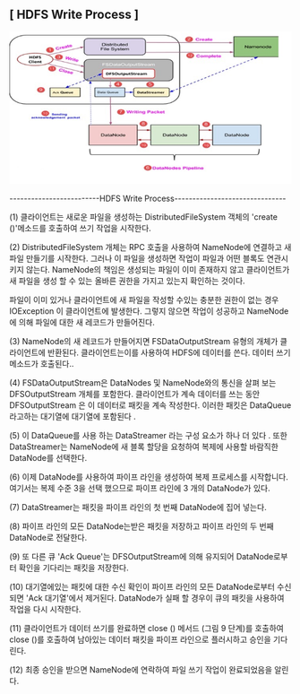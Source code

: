 ## [ HDFS Write Process ]



![HDFS_WriteProcess](./assets/HDFS_WriteProcess.jpg)

-------------------------HDFS Write Process-------------------------------

(1) 클라이언트는 새로운 파일을 생성하는 DistributedFileSystem 객체의 'create ()'메소드를 호출하여 쓰기 작업을 시작한다. 

(2) DistributedFileSystem 개체는 RPC 호출을 사용하여 NameNode에 연결하고 새 파일 만들기를 시작한다. 그러나 이 파일을 생성하면 작업이 파일과 어떤 블록도 연관시키지 않는다. NameNode의 책임은 생성되는 파일이 이미 존재하지 않고 클라이언트가 새 파일을 생성 할 수 있는 올바른 권한을 가지고 있는지 확인하는 것이다. 

파일이 이미 있거나 클라이언트에 새 파일을 작성할 수있는 충분한 권한이 없는  경우 IOException  이 클라이언트에 발생한다. 그렇지 않으면 작업이 성공하고 NameNode에 의해 파일에 대한 새 레코드가 만들어진다.

(3) NameNode의 새 레코드가 만들어지면 FSDataOutputStream 유형의 개체가 클라이언트에 반환된다. 클라이언트는이를 사용하여 HDFS에 데이터를 쓴다. 데이터 쓰기 메소드가 호출된다..

(4) FSDataOutputStream은 DataNodes 및 NameNode와의 통신을 살펴 보는 DFSOutputStream 개체를 포함한다. 클라이언트가 계속 데이터를 쓰는 동안  DFSOutputStream 은 이 데이터로 패킷을 계속 작성한다. 이러한 패킷은 DataQueue 라고하는 대기열에 대기열에 포함된다  .

(5) 이 DataQueue를 사용 하는  DataStreamer 라는 구성 요소가 하나 더 있다  . 또한 DataStreamer는 NameNode에 새 블록 할당을 요청하여 복제에 사용할 바람직한 DataNode를 선택한다.

(6) 이제 DataNode를 사용하여 파이프 라인을 생성하여 복제 프로세스를 시작합니다. 여기서는 복제 수준 3을 선택 했으므로 파이프 라인에 3 개의 DataNode가 있다.

(7) DataStreamer는 패킷을 파이프 라인의 첫 번째 DataNode에 집어 넣는다.

(8) 파이프 라인의 모든 DataNode는받은 패킷을 저장하고 파이프 라인의 두 번째 DataNode로 전달한다.

(9) 또 다른 큐 'Ack Queue'는 DFSOutputStream에 의해 유지되어 DataNode로부터 확인을 기다리는 패킷을 저장한다.

(10) 대기열에있는 패킷에 대한 수신 확인이 파이프 라인의 모든 DataNode로부터 수신되면 'Ack 대기열'에서 제거된다. DataNode가 실패 할 경우이 큐의 패킷을 사용하여 작업을 다시 시작한다.

(11) 클라이언트가 데이터 쓰기를 완료하면 close () 메서드 (그림 9 단계)를 호출하여 close ()를 호출하여 남아있는 데이터 패킷을 파이프 라인으로 플러시하고 승인을 기다린다.

(12) 최종 승인을 받으면 NameNode에 연락하여 파일 쓰기 작업이 완료되었음을 알린다.